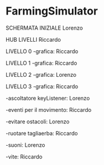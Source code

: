 # FarmingSimulator

SCHERMATA INIZIALE
Lorenzo

HUB LIVELLI
Riccardo

LIVELLO 0
-grafica: Riccardo

LIVELLO 1
-grafica: Riccardo

LIVELLO 2
-grafica: Lorenzo

LIVELLO 3
-grafica: Riccardo


-ascoltatore keyListener: Lorenzo

-eventi per il movimento: Riccardo

-evitare ostacoli: Lorenzo

-ruotare tagliaerba: Riccardo

-suoni: Lorenzo

-vite: Riccardo
